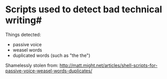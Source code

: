 # Scripts used to detect bad technical writing#

Things detected:

* passive voice
* weasel words
* duplicated words (such as "the the")

Shamelessly stolen from: http://matt.might.net/articles/shell-scripts-for-passive-voice-weasel-words-duplicates/ 

